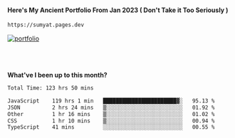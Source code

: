 #### Here's My Ancient Portfolio From Jan 2023 ( Don't Take it Too Seriously ) 
````bash
https://sumyat.pages.dev
````

<a href='https://sumyat.pages.dev/'>
    <img src='https://github.com/sumyat-aung/sumyat-aung/assets/108873224/c9b4f2be-c585-4dd3-84e1-692c3854a6d8' alt='portfolio' align='center' />
</a>


<br />
<br />


<br />
<br />

**What've I been up to this month?**

<!--START_SECTION:waka-->

```txt
Total Time: 123 hrs 50 mins

JavaScript    119 hrs 1 min   ███████████████████████▓░   95.13 %
JSON          2 hrs 24 mins   ▒░░░░░░░░░░░░░░░░░░░░░░░░   01.92 %
Other         1 hr 16 mins    ▒░░░░░░░░░░░░░░░░░░░░░░░░   01.02 %
CSS           1 hr 10 mins    ▒░░░░░░░░░░░░░░░░░░░░░░░░   00.94 %
TypeScript    41 mins         ░░░░░░░░░░░░░░░░░░░░░░░░░   00.55 %
```

<!--END_SECTION:waka-->




